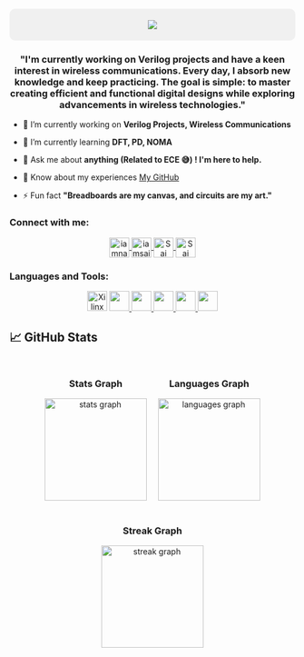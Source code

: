 

<h1 align="center" style="background-color:#f0f0f0;padding:20px;border-radius:10px;">
    <img src="https://readme-typing-svg.herokuapp.com/?font=Righteous&size=35&center=true&vCenter=true&width=500&height=70&duration=4000&lines=Hi+There!+👋;+I'm+PADAKANTI+SAI+NARESH!;&color=00FF00" />
</h1>


<h3 align="center">"I'm currently working on Verilog projects and have a keen interest in wireless communications. Every day, I absorb new knowledge and keep practicing. The goal is simple: to master creating efficient and functional digital designs while exploring advancements in wireless technologies."</h3>


- 🔭 I’m currently working on **Verilog Projects, Wireless Communications**

- 🌱 I’m currently learning **DFT, PD, NOMA**

- 💬 Ask me about **anything (Related to ECE 😅) ! I'm here to help.**

- 📄 Know about my experiences [My GitHub](https://github.com/iamsainaresh)

- ⚡ Fun fact **"Breadboards are my canvas, and circuits are my art."**

<h3 align="left">Connect with me:</h3>

<p align="center">
    <a href="https://www.instagram.com/iamnaninaresh/" target="_blank" rel="noreferrer">
        <img align="center" src="https://raw.githubusercontent.com/rahuldkjain/github-profile-readme-generator/master/src/images/icons/Social/instagram.svg" alt="iamnaninaresh" height="35" width="35" />
    </a>
    <a href="https://github.com/iamsainaresh" target="_blank" rel="noreferrer">
        <img align="center" src="https://skillicons.dev/icons?i=github" alt="iamsainaresh" height="35" width="35" />
    </a>
    <a href="https://www.linkedin.com/in/sai-naresh-padakanti/" target="_blank" rel="noreferrer">
        <img align="center" src="https://skillicons.dev/icons?i=linkedin" alt="Sai Naresh Padakanti" height="35" width="35" />
    </a>
  <a href="mailto:nareshpadakanti999@gmail.com" target="_blank" rel="noreferrer">
    <img align="center" src="https://skillicons.dev/icons?i=gmail" alt="Sai Naresh Padakanti" height="35" width="35" />
</a>

</p>


<h3 align="left">Languages and Tools:</h3>
<p align="center">
  <img src="https://user-images.githubusercontent.com/3611330/51789332-126e5400-2188-11e9-808e-37c633755ddf.png" alt="Xilinx Vivado/ISE" height="35" width="35" />
  <a href="https://skillicons.dev">
    <img src="https://skillicons.dev/icons?i=matlab" height="35" width="35" />
  </a>
  <a href="https://skillicons.dev">
    <img src="https://skillicons.dev/icons?i=arduino" height="35" width="35" />
  </a>
  <a href="https://skillicons.dev">
    <img src="https://skillicons.dev/icons?i=python" height="35" width="35" />
  </a>
  <a href="https://skillicons.dev">
    <img src="https://skillicons.dev/icons?i=vscode" height="35" width="35" />
  </a>
    <a href="https://skillicons.dev">
    <img src="https://skillicons.dev/icons?i=ae" height="35" width="35" />
  </a>
  
</p>


## 📈 GitHub Stats

<div style="display: flex; justify-content: center; flex-wrap: wrap;">
  <div style="margin: 10px; text-align: center;">
    <h3>Stats Graph</h3>
    <img src="https://github-readme-stats.vercel.app/api?username=iamsainaresh&hide_title=false&hide_rank=false&show_icons=true&include_all_commits=true&count_private=true&disable_animations=false&theme=blueberry&locale=en&hide_border=false" height="180" alt="stats graph"/>
  </div>

  <div style="margin: 10px; text-align: center;">
    <h3>Languages Graph</h3>
    <img src="https://github-readme-stats.vercel.app/api/top-langs?username=iamsainaresh&locale=en&hide_title=false&layout=compact&card_width=320&langs_count=6&theme=blueberry&hide_border=false" height="180" alt="languages graph"/>
  </div>

  <div style="margin: 10px; text-align: center;">
    <h3>Streak Graph</h3>
    <img src="https://streak-stats.demolab.com?user=iamsainaresh&locale=en&mode=daily&theme=blueberry&hide_border=false&border_radius=5&order=3" height="180" alt="streak graph"/>
  </div>

  
</div>


